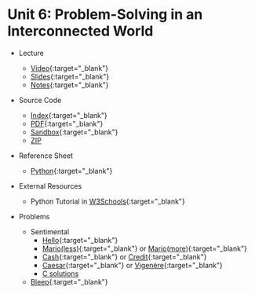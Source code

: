# Unit 6: Problem-Solving in an Interconnected World

* Lecture
  * [Video](https://video.cs50.net/2018/fall/lectures/6){:target="_blank"}
  * [Slides](https://cdn.cs50.net/2018/fall/lectures/6/lecture6.pdf){:target="_blank"}
  * [Notes](notes){:target="_blank"}

* Source Code
  * [Index](https://cdn.cs50.net/2018/fall/lectures/6/src6/){:target="_blank"}
  * [PDF](https://cdn.cs50.net/2018/fall/lectures/6/src6.pdf){:target="_blank"}
  * [Sandbox](https://sandbox.cs50.io/bf2e6473-45bc-4ac4-bee2-7cd9b89aa6a8){:target="_blank"}
  * [ZIP](https://cdn.cs50.net/2018/fall/lectures/6/src6.zip)

* Reference Sheet
  * [Python](https://ap.cs50.school/assets/pdfs/python.pdf){:target="_blank"}
  
* External Resources
  * Python Tutorial in [W3Schools](https://www.w3schools.com/python/default.asp){:target="_blank"}
  
* Problems
  <!--* [Analyze This](https://docs.cs50.net/2019/ap/problems/analyze/analyze.html)-->
  * Sentimental
    * [Hello](https://docs.cs50.net/2019/ap/problems/sentimental/hello/hello.html){:target="_blank"}
    * [Mario(less)](https://docs.cs50.net/2019/ap/problems/sentimental/mario/less/mario.html){:target="_blank"} or [Mario(more)](https://docs.cs50.net/2019/ap/problems/sentimental/mario/more/mario.html){:target="_blank"}
    * [Cash](https://docs.cs50.net/2019/ap/problems/sentimental/cash/cash.html){:target="_blank"} or [Credit](https://docs.cs50.net/2019/ap/problems/sentimental/credit/credit.html){:target="_blank"}
    * [Caesar](https://docs.cs50.net/2019/ap/problems/sentimental/caesar/caesar.html){:target="_blank"} or [Vigenère](https://docs.cs50.net/2019/ap/problems/sentimental/vigenere/vigenere.html){:target="_blank"}
    * [C solutions](https://drive.google.com/file/d/1-yLcOcnOjGB5LX5yoRWMttkanXbz4BVt)
  * [Bleep](https://docs.cs50.net/2019/ap/problems/bleep/bleep.html){:target="_blank"}




